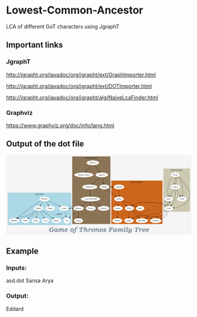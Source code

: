 # Lowest-Common-Ancestor
LCA of different GoT characters using JgraphT 
## Important links
### JgraphT
http://jgrapht.org/javadoc/org/jgrapht/ext/GraphImporter.html

http://jgrapht.org/javadoc/org/jgrapht/ext/DOTImporter.html

http://jgrapht.org/javadoc/org/jgrapht/alg/NaiveLcaFinder.html

### Graphviz
https://www.graphviz.org/doc/info/lang.html

## Output of the dot file
![alt output](https://github.com/shoutoutloud/Lowest-Common-Ancestor/blob/master/output.png)

## Example
### Inputs:
asd.dot Sansa Arya
### Output:
Eddard
